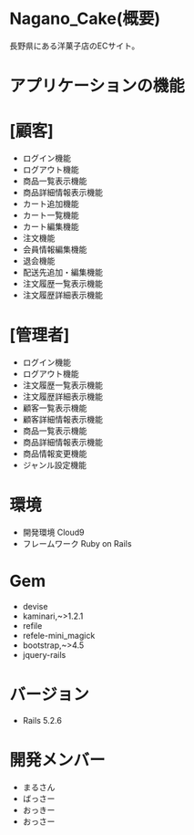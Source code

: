 # Nagano_Cake(概要)
長野県にある洋菓子店のECサイト。

# アプリケーションの機能

# [顧客]
* ログイン機能
* ログアウト機能
* 商品一覧表示機能
* 商品詳細情報表示機能
* カート追加機能
* カート一覧機能
* カート編集機能
* 注文機能
* 会員情報編集機能
* 退会機能
* 配送先追加・編集機能
* 注文履歴一覧表示機能
* 注文履歴詳細表示機能

# [管理者]
* ログイン機能
* ログアウト機能
* 注文履歴一覧表示機能
* 注文履歴詳細表示機能
* 顧客一覧表示機能
* 顧客詳細情報表示機能
* 商品一覧表示機能
* 商品詳細情報表示機能
* 商品情報変更機能
* ジャンル設定機能

# 環境
* 開発環境
Cloud9
* フレームワーク
Ruby on Rails 

# Gem
* devise
* kaminari,~>1.2.1
* refile
* refele-mini_magick
* bootstrap,~>4.5
* jquery-rails

# バージョン
* Rails 5.2.6

# 開発メンバー
* まるさん
* ばっさー
* おっきー
* おっさー


